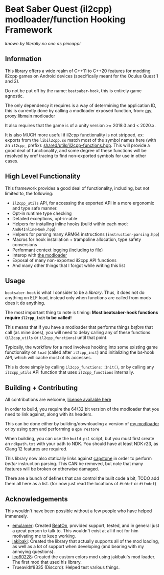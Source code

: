 # Beat Saber Quest (il2cpp) modloader/function Hooking Framework

_known by literally no one as pineappl_

## Information

This library offers a wide realm of C++11 to C++20 features for modding il2cpp games on Android devices (specifically meant for the Oculus Quest 1 and 2).

Do not be put off by the name: `beatsaber-hook`, this is entirely game agnostic.

The only dependency it requires is a way of determining the application ID, this is currently done by calling a modloader exposed function, from: [my proxy libmain modloader](https://github.com/sc2ad/QuestLoader/tree/staticModloader)

It also requires that the game is of a unity version >= 2018.0 and < 2020.x.

It is also MUCH more useful if il2cpp functionality is not stripped, ex: exports from the `libil2cpp.so` match most of the symbol names here (with an `il2cpp_` prefix): [shared/utils/il2cpp-functions.hpp](https://github.com/sc2ad/beatsaber-hook/blob/master/shared/utils/il2cpp-functions.hpp#L89).
This will provide a good deal of functionality, and some degree of these functions will be resolved by xref tracing to find non-exported symbols for use in other cases.

## High Level Functionality

This framework provides a good deal of functionality, including, but not limited to, the following:

- `il2cpp_utils` API, for accessing the exported API in a more ergonomic and type safe manner.
- Opt-in runtime type checking
- Detailed exceptions, opt-in-able
- Helpers for installing inline hooks (build within each mod: `And64InlineHook.hpp`)
- Helpers for parsing many ARM64 instructions (`instruction-parsing.hpp`)
- Macros for hook installation + trampoline allocation, type safety conversions
- Performant context logging (including to file)
- Interop with [the modloader](https://github.com/sc2ad/QuestLoader/tree/staticModloader)
- Exposal of many non-exported il2cpp API functions
- And many other things that I forgot while writing this list

## Usage

`beatsaber-hook` is what I consider to be a _library_. Thus, it does not do anything on ELF load, instead only when functions are called from mods does it do anything.

The most important thing to note is timing: **Most beatsaber-hook functions require `il2cpp_init` to be called!**

This means that if you have a modloader that performs things _before_ that call (as mine does), you will need to delay calling any of these functions (`il2cpp_utils` or `il2cpp_functions`) until that point.

Typically, the workflow for a mod involves hooking into some existing game functionality on `load` (called after `il2cpp_init`) and initializing the bs-hook API, which will cache most of its accesses.

This is done simply by calling `il2cpp_functions::Init()`, or by calling any `il2cpp_utils` API function that uses `il2cpp_functions` internally.

## Building + Contributing

All contributions are welcome, [license available here](https://github.com/sc2ad/beatsaber-hook/blob/master/LICENSE)

In order to build, you require the 64/32 bit version of the modloader that you need to link against, along with its headers.

This can be done either by building/downloading a version of [my modloader](https://github.com/sc2ad/QuestLoader/tree/staticModloader) or by using [qpm](https://github.com/sc2ad/QuestPackageManager) and performing a `qpm restore`

When building, you can use the `build.ps1` script, but you must first create an `ndkpath.txt` with your path to NDK. You should have at least NDK r23, as Clang 12 features are required.

This library now also statically links against [capstone](https://github.com/aquynh/capstone) in order to perform _better_ instruction parsing. This CAN be removed, but note that many features will be broken or otherwise damaged.

There are a bunch of defines that can control the built code a bit, TODO add them all here as a list. (for now just read the locations of `#ifdef` or `#ifndef`)

## Acknowledgements

This wouldn't have been possible without a few people who have helped immensely.

- [emulamer](https://github.com/emulamer/): Created [BeatOn](https://github.com/emulamer/BeatOn), provided support, tested, and in general just a great person to talk to. This wouldn't exist at all if not for him motivating me to keep working.
- [jakibaki](https://github.com/jakibaki/): Created the library that actually supports all of the mod loading, as well as a lot of support when developing (and bearing with my annoying questions).
- [leo60228](https://github.com/leo60228): Created the custom colors mod using jakibaki's mod loader. The first mod that used his library.
- Trueavid#8335 (Discord): Helped test various things.
